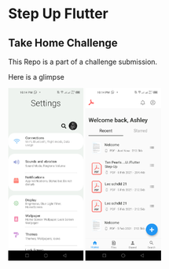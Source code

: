 # Step Up Flutter

## Take Home Challenge
This Repo is a part of a challenge submission.

Here is a glimpse

<img src="https://raw.githubusercontent.com/AshleyAlexJacob/Step-Up-Flutter-Take-Home-Challenge/master/1.png" height=350> <img src="https://raw.githubusercontent.com/AshleyAlexJacob/Step-Up-Flutter-Take-Home-Challenge/master/2.png" height=350>
